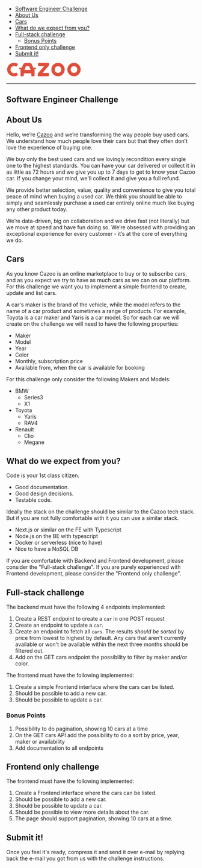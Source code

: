 - [Software Engineer Challenge](#software-engineer-challenge)
- [About Us](#about-us)
- [Cars](#cars)
- [What do we expect from you?](#what-do-we-expect-from-you)
- [Full-stack challenge](#full-stack-challenge)
  - [Bonus Points](#bonus-points)
- [Frontend only challenge](#frontend-only-challenge)
- [Submit it!](#submit-it)

<img src="./static/cazoo-logo.svg" width="200">

---

## Software Engineer Challenge
## About Us

Hello, we’re [Cazoo](http://cazoo.co.uk/) and we’re transforming the way people buy used cars. We understand how much people love their cars but that they often don’t love the experience of buying one.

We buy only the best used cars and we lovingly recondition every single one to the highest standards. You can have your car delivered or collect it in as little as 72 hours and we give you up to 7 days to get to know your Cazoo car. If you change your mind, we'll collect it and give you a full refund.

We provide better selection, value, quality and convenience to give you total peace of mind when buying a used car. We think you should be able to simply and seamlessly purchase a used car entirely online much like buying any other product today.

We’re data-driven, big on collaboration and we drive fast (not literally) but we move at speed and have fun doing so. We’re obsessed with providing an exceptional experience for every customer - it’s at the core of everything we do.

## Cars
As you know Cazoo is an online marketplace to buy or to subscribe cars, and as you expect we try to have as much cars as we can on our platform. For this challenge we want you to implement a simple frontend to create, update and list cars.

A car's maker is the brand of the vehicle, while the model refers to the name of a car product and sometimes a range of products. For example, Toyota is a car maker and Yaris is a car model. So for each car we will create on the challenge we will need to have the following properties:
* Maker
* Model
* Year
* Color
* Monthly, subscription price
* Available from, when the car is available for booking

For this challenge only consider the following Makers and Models:
* BMW
  * Series3
  * X1
* Toyota
  * Yaris
  * RAV4
* Renault
  * Clio
  * Megane

## What do we expect from you?
Code is your 1st class citizen.

* Good documentation.
* Good design decisions.
* Testable code.

Ideally the stack on the challenge should be similar to the Cazoo tech stack. But if you are not fully comfortable with it you can use a similar stack.
* Next.js or similar on the FE with Typescript
* Node.js on the BE with typescript
* Docker or serverless (nice to have)
* Nice to have a NoSQL DB

If you are comfortable with Backend and Frontend development, please consider the "Full-stack challenge". If you are purely experienced with Frontend development, please consider the "Frontend only challenge".

## Full-stack challenge

The backend must have the following 4 endpoints implemented:
1. Create a REST endpoint to create a `car` in one POST request
1. Create an endpoint to update a `car`.
1. Create an endpoint to fetch all `cars`. The results *should be sorted* by price from lowest to highest by default. Any cars that aren't currently available or won't be available within the next three months should be filtered out.
1. Add on the GET cars endpoint the possibility to filter by maker and/or color.

The frontend must have the following implemented:
1. Create a simple Frontend interface where the cars can be listed.
1. Should be possible to add a new car.
1. Should be possible to update a car.

### Bonus Points

1. Possibility to do pagination, showing 10 cars at a time
1. On the GET cars API add the possibility to do a sort by price, year, maker or availability
1. Add documentation to all endpoints

## Frontend only challenge

The frontend must have the following implemented:
1. Create a Frontend interface where the cars can be listed.
1. Should be possible to add a new car.
1. Should be possible to update a car.
2. Should be possible to view more details about the car.
3. The page should support pagination, showing 10 cars at a time.

## Submit it!
Once you feel it's ready, compress it and send it over e-mail by replying back the e-mail you got from us with the challenge instructions.
